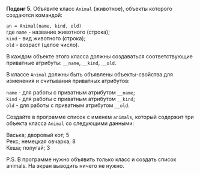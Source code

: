 **Подвиг 5.** Объявите класс `Animal` (животное), объекты которого создаются командой:

`an = Animal(name, kind, old)` \
где `name` - название животного (строка); \
`kind` - вид животного (строка); \
`old` - возраст (целое число).

В каждом объекте этого класса должны создаваться соответствующие приватные атрибуты: `__name`, `__kind`, `__old`.

В классе `Animal` должны быть объявлены объекты-свойства для изменения и считывания приватных атрибутов:

`name` - для работы с приватным атрибутом `__name`; \
`kind` - для работы с приватным атрибутом `__kind`; \
`old` - для работы с приватным атрибутом `__old`.

Создайте в программе список с именем `animals`, который содержит три объекта класса `Animal` со следующими данными:

Васька; дворовый кот; 5 \
Рекс; немецкая овчарка; 8 \
Кеша; попугай; 3

P.S. В программе нужно объявить только класс и создать список animals. На экран выводить ничего не нужно.